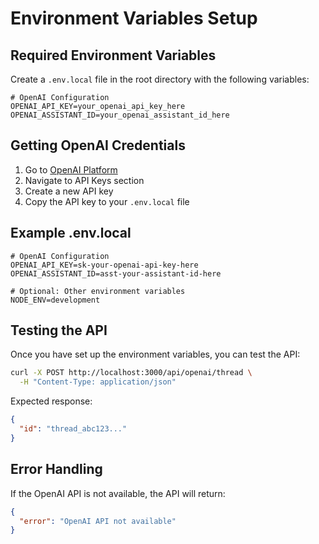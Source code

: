 # Environment Variables Setup

## Required Environment Variables

Create a `.env.local` file in the root directory with the following variables:

```env
# OpenAI Configuration
OPENAI_API_KEY=your_openai_api_key_here
OPENAI_ASSISTANT_ID=your_openai_assistant_id_here
```

## Getting OpenAI Credentials

1. Go to [OpenAI Platform](https://platform.openai.com/)
2. Navigate to API Keys section
3. Create a new API key
4. Copy the API key to your `.env.local` file

## Example .env.local

```env
# OpenAI Configuration
OPENAI_API_KEY=sk-your-openai-api-key-here
OPENAI_ASSISTANT_ID=asst-your-assistant-id-here

# Optional: Other environment variables
NODE_ENV=development
```

## Testing the API

Once you have set up the environment variables, you can test the API:

```bash
curl -X POST http://localhost:3000/api/openai/thread \
  -H "Content-Type: application/json"
```

Expected response:
```json
{
  "id": "thread_abc123..."
}
```

## Error Handling

If the OpenAI API is not available, the API will return:
```json
{
  "error": "OpenAI API not available"
}
``` 
